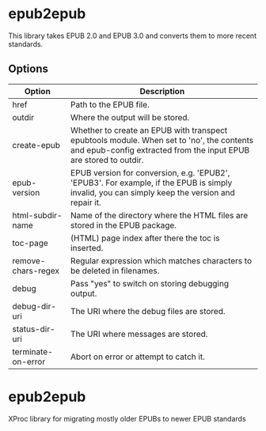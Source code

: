 # epub2epub
This library takes EPUB 2.0 and EPUB 3.0 and converts them to more recent standards.

## Options

| Option | Description  |   
|---|---|
| href | Path to the EPUB file.  |
| outdir | Where the output will be stored. |
| create-epub  |  Whether to create an EPUB with transpect epubtools module. When set to 'no', the contents and epub-config extracted from the input EPUB are stored to outdir. |
| epub-version | EPUB version for conversion, e.g. 'EPUB2', 'EPUB3'. For example, if the EPUB is simply invalid, you can simply keep the version and repair it. |
| html-subdir-name | Name of the directory where the HTML files are stored in the EPUB package. |
| toc-page | (HTML) page index after there the toc is inserted. |
| remove-chars-regex | Regular expression which matches characters to be deleted in filenames. |
| debug | Pass "yes" to switch on storing debugging output. |
| debug-dir-uri | The URI where the debug files are stored. |
| status-dir-uri | The URI where messages are stored. |
| terminate-on-error | Abort on error or attempt to catch it. |
# epub2epub
XProc library for migrating mostly older EPUBs to newer EPUB standards